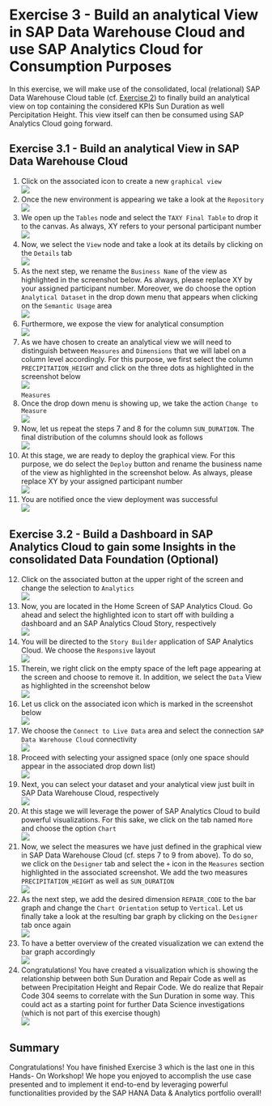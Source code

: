 # Exercise 3 - Build an analytical View in SAP Data Warehouse Cloud and use SAP Analytics Cloud for Consumption Purposes

In this exercise, we will make use of the consolidated, local (relational) SAP Data Warehouse Cloud table (cf. [Exercise 2](../ex2/README.md)) to finally build an analytical view on top containing the considered KPIs Sun Duration as well Percipitation Height. This view itself can then be consumed using SAP Analytics Cloud going forward.

## Exercise 3.1 - Build an analytical View in SAP Data Warehouse Cloud 

1. Click on the associated icon to create a new `graphical view` 
<br>![](./images/ex3_1.png)<br>
2. Once the new environment is appearing we take a look at the `Repository`
<br>![](./images/ex3_2.png)<br>
3. We open up the `Tables` node and select the `TAXY Final Table` to drop it to the canvas. As always, XY refers to your personal participant number
<br>![](./images/ex3_3.png)<br>
4. Now, we select the `View` node and take a look at its details by clicking on the `Details` tab
<br>![](./images/ex3_4.png)<br>
5. As the next step, we rename the `Business Name` of the view as highlighted in the screenshot below. As always, please replace XY by your assigned participant number. Moreover, we do choose the option `Analytical Dataset` in the drop down menu that appears when clicking on the `Semantic Usage` area
<br>![](./images/ex3_5.png)<br>
6. Furthermore, we expose the view for analytical consumption
<br>![](./images/ex3_6.png)<br>
7. As we have chosen to create an analytical view we will need to distinguish between `Measures` and `Dimensions` that we will label on a column level accordingly. For this purpose, we first select the column `PRECIPITATION_HEIGHT` and click on the three dots as highlighted in the screenshot below
<br>![](./images/ex3_7.png)<br>`Measures`
8. Once the drop down menu is showing up, we take the action `Change to Measure`
<br>![](./images/ex3_8.png)<br>
9. Now, let us repeat the steps 7 and 8 for the column `SUN_DURATION`. The final distribution of the columns should look as follows
<br>![](./images/ex3_10.png)<br>
10. At this stage, we are ready to deploy the graphical view. For this purpose, we do select the `Deploy` button and rename the business name of the view as highlighted in the screenshot below. As always, please replace XY by your assigned participant number
<br>![](./images/ex3_11.png)<br>
11. You are notified once the view deployment was successful
<br>![](./images/ex3_12.png)<br>


## Exercise 3.2 - Build a Dashboard in SAP Analytics Cloud to gain some Insights in the consolidated Data Foundation (Optional)

12. Click on the associated button at the upper right of the screen and change the selection to `Analytics`
<br>![](./images/ex3_13.png)<br>
13. Now, you are located in the Home Screen of SAP Analytics Cloud. Go ahead and select the highlighted icon to start off with building a dashboard and an SAP Analytics Cloud Story, respectively
<br>![](./images/ex3_14.png)<br>
14. You will be directed to the `Story Builder` application of SAP Analytics Cloud. We choose the `Responsive` layout
<br>![](./images/ex3_15.png)<br>
15. Therein, we right click on the empty space of the left page appearing at the screen and choose to remove it. In addition, we select the `Data` View as highlighted in the screenshot below
<br>![](./images/ex3_16.png)<br>
16. Let us click on the associated icon which is marked in the screenshot below
<br>![](./images/ex3_17.png)<br>
17. We choose the `Connect to Live Data` area and select the connection `SAP Data Warehouse Cloud` connectivity
<br>![](./images/ex3_18.png)<br>
18. Proceed with selecting your assigned space (only one space should appear in the associated drop down list)
<br>![](./images/ex3_19.png)<br>
19. Next, you can select your dataset and your analytical view just built in SAP Data Warehouse Cloud, respectively
<br>![](./images/ex3_20.png)<br>
20. At this stage we will leverage the power of SAP Analytics Cloud to build powerful visualizations. For this sake, we click on the tab named `More` and choose the option `Chart`
<br>![](./images/ex3_21.png)<br>
21. Now, we select the measures we have just defined in the graphical view in SAP Data Warehouse Cloud (cf. steps 7 to 9 from above). To do so, we click on the `Designer` tab and select the `+` icon in the `Measures` section highlighted in the associated screenshot. We add the two measures `PRECIPITATION_HEIGHT` as well as `SUN_DURATION`
<br>![](./images/ex3_22.png)<br>
22. As the next step, we add the desired dimension `REPAIR_CODE` to the bar graph and change the `Chart Orientation` setup to `Vertical`. Let us finally take a look at the resulting bar graph by clicking on the `Designer` tab once again
<br>![](./images/ex3_24.png)<br>
23. To have a better overview of the created visualization we can extend the bar graph accordingly
<br>![](./images/ex3_25.png)<br>
24. Congratulations! You have created a visualization which is showing the relationship between both Sun Duration and Repair Code as well as between Precipitation Height and Repair Code. We do realize that Repair Code 304 seems to correlate with the Sun Duration in some way. This could act as a starting point for further Data Science investigations (which is not part of this exercise though)
<br>![](./images/ex3_26.png)<br>
## Summary

Congratulations! You have finished Exercise 3 which is the last one in this Hands- On Workshop! We hope you enjoyed to accomplish the use case presented and to implement it end-to-end by leveraging powerful functionalities provided by the SAP HANA Data & Analytics portfolio overall!
